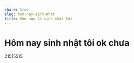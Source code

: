 ```yaml
---
share: true
slug: hom-nay-sinh-nhat
title: Hôm nay là sinh nhật tôi
---
```


# Hôm nay sinh nhật tôi ok chưa
21515515